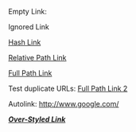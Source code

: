 Empty Link: 

 Ignored Link

[Hash Link](http://www.example.com/#hash)

[Relative Path Link](http://www.example.com/rel/path)

[Full Path Link](http://www.google.com/)

Test duplicate URLs: [Full Path Link 2](http://www.google.com/)

Autolink: [http://www\.google\.com/](http://www.google.com/)

[***Over\-Styled Link***](http://www.google.com/)
